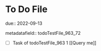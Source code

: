 # To Do File

due:: 2022-09-13

metadatafield:: todoTestFile_963_72

- [ ] Task of todoTestFile_963 1 [[Query me]]
